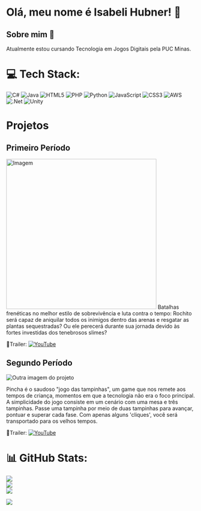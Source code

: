 # Olá, meu nome é Isabeli Hubner! 👋

## Sobre mim 💫
Atualmente estou cursando Tecnologia em Jogos Digitais pela PUC Minas. 

# 💻 Tech Stack:
![C#](https://img.shields.io/badge/c%23-%23239120.svg?style=for-the-badge&logo=csharp&logoColor=white) ![Java](https://img.shields.io/badge/java-%23ED8B00.svg?style=for-the-badge&logo=openjdk&logoColor=white) ![HTML5](https://img.shields.io/badge/html5-%23E34F26.svg?style=for-the-badge&logo=html5&logoColor=white) ![PHP](https://img.shields.io/badge/php-%23777BB4.svg?style=for-the-badge&logo=php&logoColor=white) ![Python](https://img.shields.io/badge/python-3670A0?style=for-the-badge&logo=python&logoColor=ffdd54) ![JavaScript](https://img.shields.io/badge/javascript-%23323330.svg?style=for-the-badge&logo=javascript&logoColor=%23F7DF1E) ![CSS3](https://img.shields.io/badge/css3-%231572B6.svg?style=for-the-badge&logo=css3&logoColor=white) ![AWS](https://img.shields.io/badge/AWS-%23FF9900.svg?style=for-the-badge&logo=amazon-aws&logoColor=white) ![.Net](https://img.shields.io/badge/.NET-5C2D91?style=for-the-badge&logo=.net&logoColor=white) ![Unity](https://img.shields.io/badge/unity-%23000000.svg?style=for-the-badge&logo=unity&logoColor=white)

# Projetos 
## Primeiro Período
<img src="https://drive.google.com/uc?export=view&id=1SgRFo2BiGtwrL61jvAuJ7L50aPK8XAqX" alt="Imagem" width="400"/> Batalhas frenéticas no melhor estilo de sobrevivência e luta contra o tempo: Rochito será capaz de aniquilar todos os inimigos dentro das arenas e resgatar as plantas sequestradas? Ou ele perecerá durante sua jornada devido às fortes investidas dos tenebrosos slimes?

🔗Trailer: [![YouTube](https://img.shields.io/badge/YouTube-%23FF0000.svg?logo=YouTube&logoColor=white)](https://www.youtube.com/watch?v=ItZx8A8yeic)

## Segundo Período
![Outra imagem do projeto](https://drive.google.com/uc?export=view&id=1yNfwvGbFAR6RvviS4yXDzrRiATEXdzse)

Pincha é o saudoso "jogo das tampinhas", um game que nos remete aos tempos de criança, momentos em que a tecnologia não era o foco principal. A simplicidade do jogo consiste em um cenário com uma mesa e três tampinhas.
Passe uma tampinha por meio de duas tampinhas para avançar, pontuar e superar cada fase. Com apenas alguns 'cliques', você será transportado para os velhos tempos.

🔗Trailer: [![YouTube](https://img.shields.io/badge/YouTube-%23FF0000.svg?logo=YouTube&logoColor=white)](https://www.youtube.com/watch?v=1D_Y15rjCgo)

# 📊 GitHub Stats:
![](https://github-readme-stats.vercel.app/api?username=IsabeliHubner&theme=dark&hide_border=false&include_all_commits=false&count_private=false)<br/>
![](https://nirzak-streak-stats.vercel.app/?user=IsabeliHubner&theme=dark&hide_border=false)<br/>
![](https://github-readme-stats.vercel.app/api/top-langs/?username=IsabeliHubner&theme=dark&hide_border=false&include_all_commits=false&count_private=false&layout=compact)

[![](https://visitcount.itsvg.in/api?id=IsabeliHubner&icon=0&color=0)](https://visitcount.itsvg.in)
